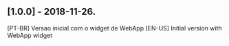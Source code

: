 ## [1.0.0] - 2018-11-26.

[PT-BR] Versao inicial com o widget de WebApp
[EN-US] Initial version with WebApp widget

